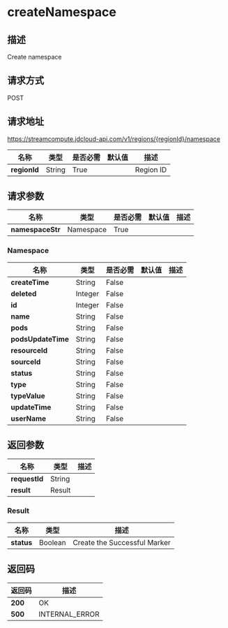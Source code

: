# createNamespace


## 描述
Create namespace

## 请求方式
POST

## 请求地址
https://streamcompute.jdcloud-api.com/v1/regions/{regionId}/namespace

|名称|类型|是否必需|默认值|描述|
|---|---|---|---|---|
|**regionId**|String|True| |Region ID|

## 请求参数
|名称|类型|是否必需|默认值|描述|
|---|---|---|---|---|
|**namespaceStr**|Namespace|True| | |

### Namespace
|名称|类型|是否必需|默认值|描述|
|---|---|---|---|---|
|**createTime**|String|False| | |
|**deleted**|Integer|False| | |
|**id**|Integer|False| | |
|**name**|String|False| | |
|**pods**|String|False| | |
|**podsUpdateTime**|String|False| | |
|**resourceId**|String|False| | |
|**sourceId**|String|False| | |
|**status**|String|False| | |
|**type**|String|False| | |
|**typeValue**|String|False| | |
|**updateTime**|String|False| | |
|**userName**|String|False| | |

## 返回参数
|名称|类型|描述|
|---|---|---|
|**requestId**|String| |
|**result**|Result| |

### Result
|名称|类型|描述|
|---|---|---|
|**status**|Boolean|Create the Successful Marker|

## 返回码
|返回码|描述|
|---|---|
|**200**|OK|
|**500**|INTERNAL_ERROR|
